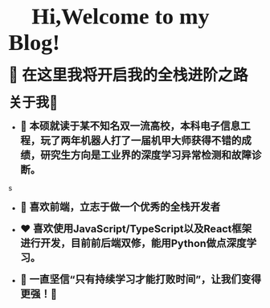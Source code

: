 <span style='font-weight:bold;font-size:45px;font-family:Brush Script MT;'>👋 Hi,Welcome to my Blog! </span>



<span style='font-weight:bold;font-size:30px'>**🤝 在这里我将开启我的全栈进阶之路**</span>



<span style='font-weight:bold;font-size:27px'>关于我🎈</span>

- <span style='font-weight:bold;font-size:20px'>**🏫 本硕就读于某不知名双一流高校，本科电子信息工程，玩了两年机器人打了一届机甲大师获得不错的成绩，研究生方向是工业界的深度学习异常检测和故障诊断。**</span>

s

- <span style='font-weight:bold;font-size:20px'>**📒 喜欢前端，立志于做一个优秀的全栈开发者**</span>



- <span style='font-weight:bold;font-size:20px'>**❤️ 喜欢使用JavaScript/TypeScript以及React框架进行开发，目前前后端双修，能用Python做点深度学习。**</span>



- <span style='font-weight:bold;font-size:20px'>**🌅 一直坚信“只有持续学习才能打败时间”，让我们变得更强！🚀**</span>

